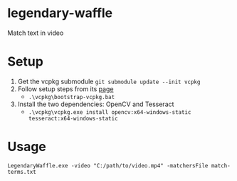 # legendary-waffle
Match text in video

# Setup
1. Get the vcpkg submodule `git submodule update --init vcpkg`
2. Follow setup steps from its [page](https://github.com/Microsoft/vcpkg#quick-start-windows)
    - `.\vcpkg\bootstrap-vcpkg.bat`
4. Install the two dependencies: OpenCV and Tesseract
    - `.\vcpkg\vcpkg.exe install opencv:x64-windows-static tesseract:x64-windows-static`

# Usage
`LegendaryWaffle.exe -video "C:/path/to/video.mp4" -matchersFile match-terms.txt`
